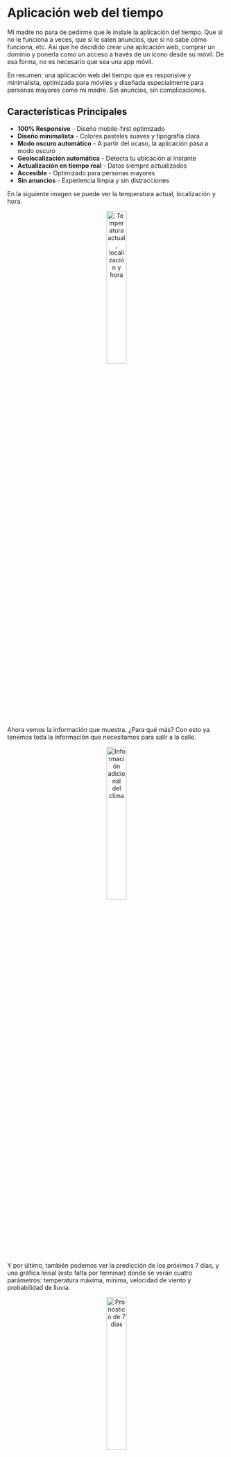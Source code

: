 # Aplicación web del tiempo

Mi madre no para de pedirme que le instale la aplicación del tiempo. Que si no le funciona a veces, que si le salen anuncios, que si no sabe cómo funciona, etc. Así que he decidido crear una aplicación web, comprar un dominio y ponerla como un acceso a través de un icono desde su móvil. De esa forma, no es necesario que sea una app móvil.

En resumen: una aplicación web del tiempo que es responsive y minimalista, optimizada para móviles y diseñada especialmente para personas mayores como mi madre. Sin anuncios, sin complicaciones.

## Características Principales

- **100% Responsive** - Diseño mobile-first optimizado
- **Diseño minimalista** - Colores pasteles suaves y tipografía clara
- **Modo oscuro automático** - A partir del ocaso, la aplicación pasa a modo oscuro
- **Geolocalización automática** - Detecta tu ubicación al instante
- **Actualización en tiempo real** - Datos siempre actualizados
- **Accesible** - Optimizado para personas mayores
- **Sin anuncios** - Experiencia limpia y sin distracciones

En la siguiente imagen se puede ver la temperatura actual, localización y hora.

<p align="center">
    <img src="assets/images/im1.png" alt="Temperatura actual, localización y hora" style="width:30%; border-radius:16px;">
</p>

Ahora vemos la información que muestra. ¿Para qué más? Con esto ya tenemos toda la información que necesitamos para salir a la calle.

<p align="center">
    <img src="assets/images/im2.png" alt="Información adicional del clima" style="width:30%; border-radius:16px;">
</p>

Y por último, también podemos ver la predicción de los próximos 7 días, y una gráfica lineal (esto falta por terminar) donde se verán cuatro parámetros: temperatura máxima, mínima, velocidad de viento y probabilidad de lluvia.

<p align="center">
    <img src="assets/images/im3.png" alt="Pronóstico de 7 días" style="width:30%; border-radius:16px;">
</p>

## Funcionalidades

### Clima actual
- Temperatura actual y sensación térmica
- Humedad y velocidad del viento
- Índice UV
- Hora de salida y puesta del sol

### Pronóstico extendido
- Pronóstico de 7 días
- Temperaturas máximas y mínimas
- Probabilidad de precipitación
- Iconos y esas cosas bonitas

## Estructura del Proyecto

```
weather_web_app/
├── index.html              # Estructura principal HTML
├── styles.css              # Estilos personalizados
├── script.js               # Lógica de la aplicación
├── assets/                 # Recursos estáticos
│   ├── icons/             # Iconos personalizados del clima
│   └── backgrounds/       # Fondos opcionales
├── .gitignore             # Archivos ignorados por Git
└── README.md              # Este archivo
```

---
*Created by Jonathan Carrero*
